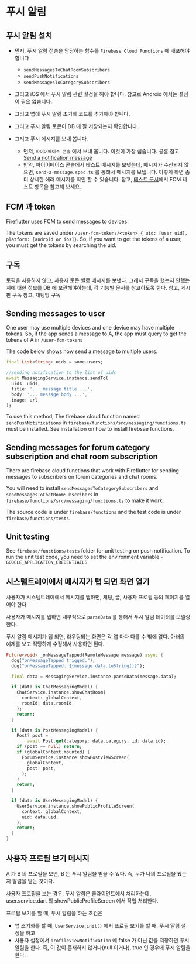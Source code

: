 # 푸시 알림


## 푸시 알림 설치

- 먼저, 푸시 알림 전송을 담당하는 함수를 `Firebase Cloud Functions` 에 배포해야 합니다
  - `sendMessagesToChatRoomSubscribers`
  - `sendPushNotifications`
  - `sendMessagesToCategorySubscribers`

- 그리고 iOS 에서 푸시 알림 관련 설정을 해야 합니다. 참고로 Android 에서는 설정이 필요 없습니다.

- 그리고 앱에 푸시 알림 초기화 코드를 추가해야 합니다.

- 그리고 푸시 알림 토큰이 DB 에 잘 저장되는지 확인합니다.

- 그리고 푸시 메시지를 보내 봅니다.
  - 먼저, `파이어베이스 콘솔` 에서 보내 봅니다. 이것이 가장 쉽습니다. 공홈 참고 [Send a notification message](https://firebase.google.com/docs/cloud-messaging/flutter/first-message?_gl=1*13pdja2*_up*MQ..*_ga*NjAwOTEyNC4xNzExMjU4MDcx*_ga_CW55HF8NVT*MTcxMTI1ODA3MC4xLjAuMTcxMTI1ODA3MC4wLjAuMA..#send_a_test_notification_message)
  - 만약, 파이어베이스 콘솔에서 테스트 메시지를 보냇는데, 메시지가 수신되지 않으면, `send-a-message.spec.ts` 를 통해서 메시지를 보냅니다. 이렇게 하면 좀 더 상세한 에러 메시지를 확인 할 수 있습니다. 참고, [테스트 문서](./test.md)에서 FCM 테스트 항목을 참고해 보세요.



## FCM 과 token

Fireflutter uses FCM to send messages to devices.

The tokens are saved under `/user-fcm-tokens/<token> { uid: [user uid], platform: [android or ios]}`. So, if you want to get the tokens of a user, you must get the tokens by searching the uid.

## 구독

토픽을 사용하지 않고, 사용자 토큰 별로 메시지를 보낸다. 그래서 구독을 했는지 안했는지에 대한 정보를 DB 에 보관해야하는데, 각 기능별 문서를 참고하도록 한다.
참고, 게시판 구독
참고, 채팅방 구독

## Sending messages to user

One user may use multiple devices and one device may have multiple tokens. So, if the app sends a message to A, the app must query to get the tokens of A in `/user-fcm-tokens`

The code below shows how send a message to multiple users.

```dart
final List<String> uids = some.users;

//sending notification to the list of uids
await MessagingService.instance.sendTo(
  uids: uids,
  title: '... message title ...',
  body: '... message body ...',
  image: url,
);
```

To use this method, The firebase cloud function named `sendPushNotifications` in `firebase/functions/src/messaging/functions.ts` must be installed. See installation on how to install firebsae functions.

## Sending messages for forum category subscription and chat room subscription

There are firebase cloud functions that work with Fireflutter for sending messages to subscribers on forum categories and chat rooms.

You will need to install `sendMessagesToCategorySubscribers` and `sendMessagesToChatRoomSubscribers` in `firebase/functions/src/messaging/functions.ts` to make it work.

The source code is under `firebase/functions` and the test code is under `firebase/functions/tests`.

## Unit testing

See `firebase/functions/tests` folder for unit testing on push notification. To run the unit test code, you need to set the environment variable - `GOOGLE_APPLICATION_CREDENTIAILS`

## 시스템트레이에서 메시지가 탭 되면 화면 열기

사용자가 시스템트레이에서 메시지를 탭하면, 채팅, 글, 사용자 프로필 등의 페이지를 열어야 한다.

사용자가 메시지를 탭하면 내부적으로 `parseData` 를 통해서 푸시 알림 데이터를 모델링한다.

푸시 알림 메시지가 탭 되면, 라우팅되는 화면은 각 앱 마다 다를 수 밖에 없다. 아래의 예제를 보고 적당하게 수정해서 사용하면 된다.

```dart
Future<void> _onMessageTapped(RemoteMessage message) async {
  dog("onMessageTapped trigged.");
  dog("onMessageTapped: ${message.data.toString()}");

  final data = MessagingService.instance.parseData(message.data);

  if (data is ChatMessagingModel) {
    ChatService.instance.showChatRoom(
      context: globalContext,
      roomId: data.roomId,
    );
    return;
  }

  if (data is PostMessagingModel) {
    Post? post =
        await Post.get(category: data.category, id: data.id);
    if (post == null) return;
    if (globalContext.mounted) {
      ForumService.instance.showPostViewScreen(
        globalContext,
        post: post,
      );
    }
    return;
  }

  if (data is UserMessagingModel) {
    UserService.instance.showPublicProfileScreen(
      context: globalContext,
      uid: data.uid,
    );
    return;
  }
}
```

## 사용자 프로필 보기 메시지

A 가 B 의 프로필을 보면, B 는 푸시 알림을 받을 수 있다. 즉, 누가 나의 프로필을 봤는지 알림을 받는 것이다.

사용자 프로필을 보는 경우, 푸시 알림은 클라이언트에서 처리하는데, user.service.dart 의 showPublicProfileScreen 에서 작업 처리한다.

프로필 보기를 할 때, 푸시 알림을 하는 조건은

- 앱 초기화를 할 때, `UserService.init()` 에서 프로필 보기를 할 때, 푸시 알림 설정을 하고
- 사용자 설정에서 `profileViewNotification` 에 false 가 아닌 값을 저장하면 푸시 알림을 한다. 즉, 이 값이 존재하지 않거나(null 이거나), true 인 경우에 푸시 알림을 한다.
